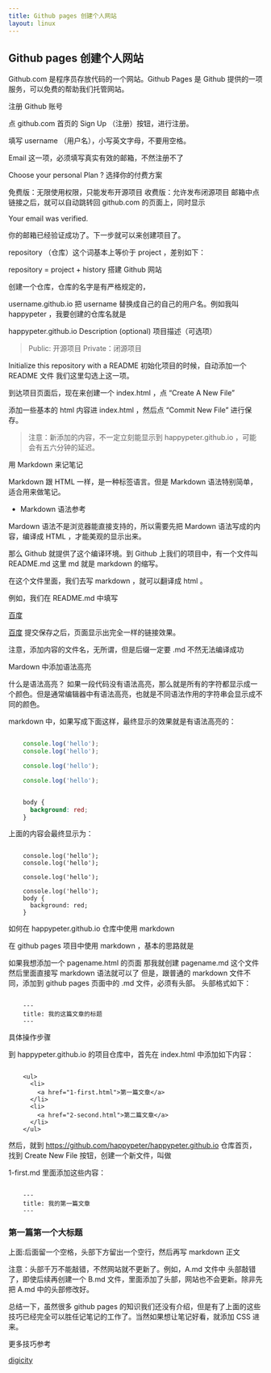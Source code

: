 ```yaml
---
title: Github pages 创建个人网站
layout: linux
---
```


## Github pages 创建个人网站

Github.com 是程序员存放代码的一个网站。Github Pages 是 Github 提供的一项服务，可以免费的帮助我们托管网站。

注册 Github 账号

点 github.com 首页的 Sign Up （注册）按钮，进行注册。

填写 username （用户名），小写英文字母，不要用空格。

Email 这一项，必须填写真实有效的邮箱，不然注册不了

Choose your personal Plan ? 选择你的付费方案

免费版：无限使用权限，只能发布开源项目
收费版：允许发布闭源项目
邮箱中点链接之后，就可以自动跳转回 github.com 的页面上，同时显示

Your email was verified.

你的邮箱已经验证成功了。下一步就可以来创建项目了。

repository （仓库）这个词基本上等价于 project ，差别如下：

repository = project + history
搭建 Github 网站

创建一个仓库，仓库的名字是有严格规定的，

username.github.io
把 username 替换成自己的自己的用户名。例如我叫 happypeter ，我要创建的仓库名就是

happypeter.github.io
Description (optional) 项目描述（可选项）

> Public: 开源项目
> Private：闭源项目

Initialize this repository with a README 初始化项目的时候，自动添加一个 README 文件
我们这里勾选上这一项。

到达项目页面后，现在来创建一个 index.html ，点 “Create A New File”

添加一些基本的 html 内容进 index.html ，然后点 “Commit New File” 进行保存。

>注意：新添加的内容，不一定立刻能显示到 happypeter.github.io ，可能会有五六分钟的延迟。

用 Markdown 来记笔记

Markdown 跟 HTML 一样，是一种标签语言。但是 Markdown 语法特别简单，适合用来做笔记。

* Markdown 语法参考

Mardown 语法不是浏览器能直接支持的，所以需要先把 Mardown 语法写成的内容，编译成 HTML ，才能美观的显示出来。

那么 Github 就提供了这个编译环境。到 Github 上我们的项目中，有一个文件叫 README.md 这里 md 就是 markdown 的缩写。

在这个文件里面，我们去写 markdown ，就可以翻译成 html 。

例如，我们在 README.md 中填写

[百度](http://baidu.com)

<a href="http://baidu.com">百度</a>
提交保存之后，页面显示出完全一样的链接效果。

注意，添加内容的文件名，无所谓，但是后缀一定要 .md 不然无法编译成功

Mardown 中添加语法高亮

什么是语法高亮？ 如果一段代码没有语法高亮，那么就是所有的字符都显示成一个颜色。但是通常编辑器中有语法高亮，也就是不同语法作用的字符串会显示成不同的颜色。

markdown 中，如果写成下面这样，最终显示的效果就是有语法高亮的：

```js

    console.log('hello');
    console.log('hello');

    console.log('hello');

    console.log('hello');

```

```css

    body {
      background: red;
    }

```

上面的内容会最终显示为：

```

    console.log('hello');
    console.log('hello');

    console.log('hello');

    console.log('hello');
    body {
      background: red;
    }

```


如何在 happypeter.github.io 仓库中使用 markdown

在 github pages 项目中使用 markdown ，基本的思路就是

如果我想添加一个 pagename.html 的页面
那我就创建 pagename.md 这个文件
然后里面直接写 markdown 语法就可以了
但是，跟普通的 markdown 文件不同，添加到 github pages 页面中的 .md 文件，必须有头部。
头部格式如下：

```

    ---
    title: 我的这篇文章的标题
    ---

```

具体操作步骤

到 happypeter.github.io 的项目仓库中，首先在 index.html 中添加如下内容：

```

    <ul>
      <li>
        <a href="1-first.html">第一篇文章</a>
      </li>
      <li>
        <a href="2-second.html">第二篇文章</a>
      </li>
    </ul>

```


然后，就到 https://github.com/happypeter/happypeter.github.io 仓库首页，找到 Create New File 按钮，创建一个新文件，叫做

1-first.md
里面添加这些内容：

```

    ---
    title: 我的第一篇文章
    ---

```

### 第一篇第一个大标题

上面:后面留一个空格，头部下方留出一个空行，然后再写 markdown 正文

注意：头部千万不能敲错，不然网站就不更新了。例如，A.md 文件中 头部敲错了，即使后续再创建一个 B.md 文件，里面添加了头部，网站也不会更新。除非先把 A.md 中的头部修改好。

总结一下，虽然很多 github pages 的知识我们还没有介绍，但是有了上面的这些技巧已经完全可以胜任记笔记的工作了。当然如果想让笔记好看，就添加 CSS 进来。

更多技巧参考

[digicity](https://github.com/happypeter/digicity)
